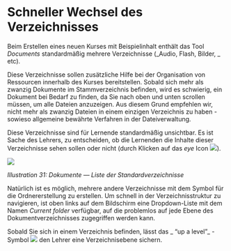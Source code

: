 
# Schneller Wechsel des Verzeichnisses

Beim Erstellen eines neuen Kurses mit Beispielinhalt enthält das Tool _Documents_ standardmäßig mehrere Verzeichnisse \(_Audio, Flash, Bilder, _ etc\).

Diese Verzeichnisse sollen zusätzliche Hilfe bei der Organisation von Ressourcen innerhalb des Kurses bereitstellen. Sobald sich mehr als zwanzig Dokumente im Stammverzeichnis befinden, wird es schwierig, ein Dokument bei Bedarf zu finden, da Sie nach oben und unten scrollen müssen, um alle Dateien anzuzeigen. Aus diesem Grund empfehlen wir, nicht mehr als zwanzig Dateien in einem einzigen Verzeichnis zu haben - sowieso allgemeine bewährte Verfahren in der Dateiverwaltung.

Diese Verzeichnisse sind für Lernende standardmäßig unsichtbar. Es ist Sache des Lehrers, zu entscheiden, ob die Lernenden die Inhalte dieser Verzeichnisse sehen sollen oder nicht \(durch Klicken auf das _eye_ Icon ![](../../.gitbook/assets/graphics115.png)\).

![](../../.gitbook/assets/images33%20%283%29.png)

_Illustration 31: Dokumente — Liste der Standardverzeichnisse_

Natürlich ist es möglich, mehrere andere Verzeichnisse mit dem Symbol für die Ordnererstellung zu erstellen. Um schnell in der Verzeichnisstruktur zu navigieren, ist oben links auf dem Bildschirm eine Dropdown-Liste mit dem Namen _Current folder_ verfügbar, auf die problemlos auf jede Ebene des Dokumentverzeichnisses zugegriffen werden kann.

Sobald Sie sich in einem Verzeichnis befinden, lässt das _ “up a level”_ -Symbol ![](../../.gitbook/assets/graphics117.png) den Lehrer eine Verzeichnisebene sichern.